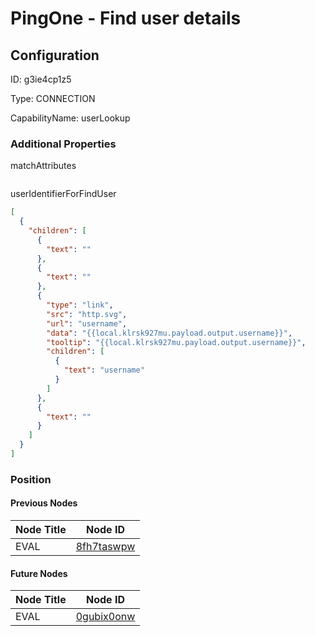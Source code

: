 # PingOne - Find user details
## Configuration
ID:  g3ie4cp1z5

Type: CONNECTION 

CapabilityName: userLookup






### Additional Properties
matchAttributes
```
```


userIdentifierForFindUser
```json 
[
  {
    "children": [
      {
        "text": ""
      },
      {
        "text": ""
      },
      {
        "type": "link",
        "src": "http.svg",
        "url": "username",
        "data": "{{local.klrsk927mu.payload.output.username}}",
        "tooltip": "{{local.klrsk927mu.payload.output.username}}",
        "children": [
          {
            "text": "username"
          }
        ]
      },
      {
        "text": ""
      }
    ]
  }
]
```





### Position

#### Previous Nodes
| Node Title | Node ID |
| :------------- | ------------ |
| EVAL | [8fh7taswpw](./8fh7taswpw.md) | 
 
 #### Future Nodes
| Node Title | Node ID |
| :------------- | ------------ |
| EVAL |[0gubix0onw](./0gubix0onw.md) | 